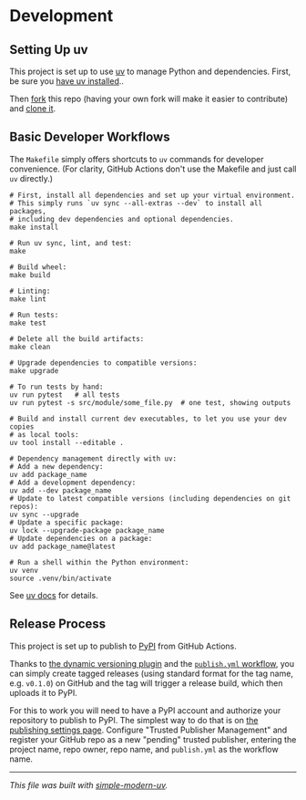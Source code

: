 # Development

## Setting Up uv

This project is set up to use [uv](https://docs.astral.sh/uv/) to manage Python and
dependencies. First, be sure you
[have uv installed](https://docs.astral.sh/uv/getting-started/installation/)..

Then [fork](https://github.com/jlevy/chopdiff/fork) this
repo (having your own fork will make it easier to contribute) and
[clone it](https://docs.github.com/en/repositories/creating-and-managing-repositories/cloning-a-repository).

## Basic Developer Workflows

The `Makefile` simply offers shortcuts to `uv` commands for developer convenience.
(For clarity, GitHub Actions don't use the Makefile and just call `uv` directly.)

```shell
# First, install all dependencies and set up your virtual environment.
# This simply runs `uv sync --all-extras --dev` to install all packages,
# including dev dependencies and optional dependencies.
make install

# Run uv sync, lint, and test:
make

# Build wheel:
make build

# Linting:
make lint

# Run tests:
make test

# Delete all the build artifacts:
make clean

# Upgrade dependencies to compatible versions:
make upgrade

# To run tests by hand:
uv run pytest   # all tests
uv run pytest -s src/module/some_file.py  # one test, showing outputs

# Build and install current dev executables, to let you use your dev copies
# as local tools:
uv tool install --editable .

# Dependency management directly with uv:
# Add a new dependency:
uv add package_name
# Add a development dependency:
uv add --dev package_name
# Update to latest compatible versions (including dependencies on git repos):
uv sync --upgrade
# Update a specific package:
uv lock --upgrade-package package_name
# Update dependencies on a package:
uv add package_name@latest

# Run a shell within the Python environment:
uv venv
source .venv/bin/activate
```

See [uv docs](https://docs.astral.sh/uv/) for details.

## Release Process

This project is set up to publish to [PyPI](https://pypi.org/) from GitHub Actions.

Thanks to [the dynamic versioning
plugin](https://github.com/ninoseki/uv-dynamic-versioning/) and the
[`publish.yml` workflow](.github/workflows/publish.yml), you can simply create tagged
releases (using standard format for the tag name, e.g. `v0.1.0`) on GitHub and the tag
will trigger a release build, which then uploads it to PyPI.

For this to work you will need to have a PyPI account and authorize your repository to
publish to PyPI. The simplest way to do that is on [the publishing settings
page](https://pypi.org/manage/account/publishing/). Configure "Trusted Publisher
Management" and register your GitHub repo as a new "pending" trusted publisher, entering
the project name, repo owner, repo name, and `publish.yml` as the workflow name.

* * *

*This file was built with
[simple-modern-uv](https://github.com/jlevy/simple-modern-uv).*
